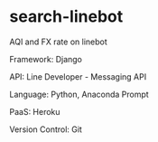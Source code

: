 # search-linebot
AQI and FX rate on linebot



Framework: Django

API: Line Developer - Messaging API

Language: Python, Anaconda Prompt

PaaS: Heroku

Version Control: Git
